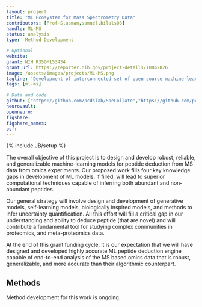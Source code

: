 ```yaml
---
layout: project
title: "ML Ecosystem for Mass Spectrometry Data"
contributors: [Prof-S,usman,samuel,bilals08]
handle: ML-MS
status: analysis
type:  Method Development

# Optional
website: 
grant: NIH R35GM153434  
grant_url: https://reporter.nih.gov/project-details/10842826
image: /assets/images/projects/ML-MS.png
tagline: 'Development of interconnected set of open-source machine-learning tools for mass spectrometry based omics'
tags: [ml-ms]

# Data and code
github: ["https://github.com/pcdslab/SpeCollate","https://github.com/pcdslab/ProteoRift"]
neurovault:
openneuro:
figshare:
figshare_names:
osf:
---
```

{% include JB/setup %}

The overall objective of this project is to design and develop robust, reliable, and generalizable machine-learning models for peptide deduction from MS data from omics experiments. Our proposed work fills four key knowledge gaps in development of ML models, if filled, will lead to superior computational techniques capable of inferring both abundant and non-abundant peptides. 

Our general strategy will involve design and development of generative models, self-learning models, biologically inspired models, and methods to infer uncertainty quantification. All this effort will fill a critical gap in our understanding and ability to deduce peptide (that are novel) and will contribute a fundamental tool for studying complex communities in proteomics, and meta-proteomics data. 

At the end of this grant funding cycle, it is our expectation that we will have designed and developed highly accurate ML peptide deduction engine capable of end-to-end analysis of the MS based omics data that is robust, generalizable, and more accurate than their algorithmic counterpart. 

## Methods

Method development for this work is ongoing.
